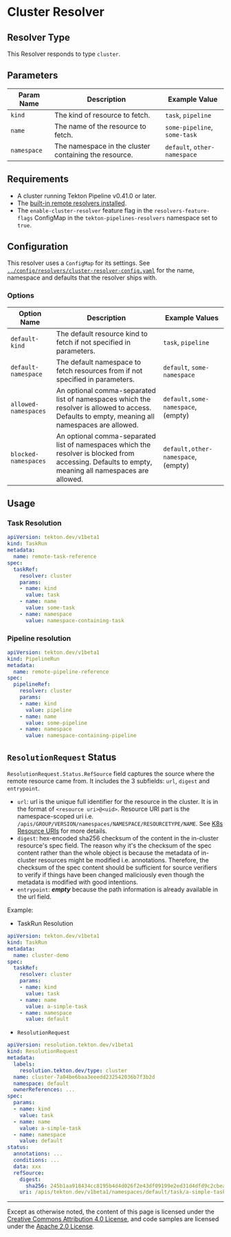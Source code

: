 <!--
---
linkTitle: "Cluster Resolver"
weight: 310
---
-->

# Cluster Resolver

## Resolver Type

This Resolver responds to type `cluster`.

## Parameters

| Param Name  | Description                                           | Example Value                |
|-------------|-------------------------------------------------------|------------------------------|
| `kind`      | The kind of resource to fetch.                        | `task`, `pipeline`           |
| `name`      | The name of the resource to fetch.                    | `some-pipeline`, `some-task` |
| `namespace` | The namespace in the cluster containing the resource. | `default`, `other-namespace` |

## Requirements

- A cluster running Tekton Pipeline v0.41.0 or later.
- The [built-in remote resolvers installed](./install.md#installing-and-configuring-remote-task-and-pipeline-resolution).
- The `enable-cluster-resolver` feature flag in the `resolvers-feature-flags` ConfigMap
  in the `tekton-pipelines-resolvers` namespace set to `true`.

## Configuration

This resolver uses a `ConfigMap` for its settings. See
[`../config/resolvers/cluster-resolver-config.yaml`](../config/resolvers/cluster-resolver-config.yaml)
for the name, namespace and defaults that the resolver ships with.

### Options

| Option Name          | Description                                                                                                                                         | Example Values                     |
|----------------------|-----------------------------------------------------------------------------------------------------------------------------------------------------|------------------------------------|
| `default-kind`       | The default resource kind to fetch if not specified in parameters.                                                                                  | `task`, `pipeline`                 |
| `default-namespace`  | The default namespace to fetch resources from if not specified in parameters.                                                                       | `default`, `some-namespace`        |
| `allowed-namespaces` | An optional comma-separated list of namespaces which the resolver is allowed to access. Defaults to empty, meaning all namespaces are allowed.      | `default,some-namespace`, (empty)  |
| `blocked-namespaces` | An optional comma-separated list of namespaces which the resolver is blocked from accessing. Defaults to empty, meaning all namespaces are allowed. | `default,other-namespace`, (empty) |       

## Usage

### Task Resolution

```yaml
apiVersion: tekton.dev/v1beta1
kind: TaskRun
metadata:
  name: remote-task-reference
spec:
  taskRef:
    resolver: cluster
    params:
    - name: kind
      value: task
    - name: name
      value: some-task
    - name: namespace
      value: namespace-containing-task
```

### Pipeline resolution

```yaml
apiVersion: tekton.dev/v1beta1
kind: PipelineRun
metadata:
  name: remote-pipeline-reference
spec:
  pipelineRef:
    resolver: cluster
    params:
    - name: kind
      value: pipeline
    - name: name
      value: some-pipeline
    - name: namespace
      value: namespace-containing-pipeline
```

## `ResolutionRequest` Status
`ResolutionRequest.Status.RefSource` field captures the source where the remote resource came from. It includes the 3 subfields: `url`, `digest` and `entrypoint`.
- `url`: url is the unique full identifier for the resource in the cluster. It is in the format of `<resource uri>@<uid>`. Resource URI part is the namespace-scoped uri i.e. `/apis/GROUP/VERSION/namespaces/NAMESPACE/RESOURCETYPE/NAME`. See [K8s Resource URIs](https://kubernetes.io/docs/reference/using-api/api-concepts/#resource-uris) for more details.
- `digest`: hex-encoded sha256 checksum of the content in the in-cluster resource's spec field. The reason why it's the checksum of the spec content rather than the whole object is because the metadata of in-cluster resources might be modified i.e. annotations. Therefore, the checksum of the spec content should be sufficient for source verifiers to verify if things have been changed maliciously even though the metadata is modified with good intentions.
- `entrypoint`: ***empty*** because the path information is already available in the url field.

Example:
- TaskRun Resolution

```yaml
apiVersion: tekton.dev/v1beta1
kind: TaskRun
metadata:
  name: cluster-demo
spec:
  taskRef:
    resolver: cluster
    params:
    - name: kind
      value: task
    - name: name
      value: a-simple-task
    - name: namespace
      value: default
```


- `ResolutionRequest`
```yaml
apiVersion: resolution.tekton.dev/v1beta1
kind: ResolutionRequest
metadata:
  labels:
    resolution.tekton.dev/type: cluster
  name: cluster-7a04be6baa3eeedd232542036b7f3b2d
  namespace: default
  ownerReferences: ...
spec:
  params:
  - name: kind
    value: task
  - name: name
    value: a-simple-task
  - name: namespace
    value: default
status:
  annotations: ...
  conditions: ...
  data: xxx
  refSource:
    digest:
      sha256: 245b1aa918434cc8195b4d4d026f2e43df09199e2ed31d4dfd9c2cbea1c7ce54
    uri: /apis/tekton.dev/v1beta1/namespaces/default/task/a-simple-task@3b82d8c4-f89e-47ea-a49d-3be0dca4c038
```
---

Except as otherwise noted, the content of this page is licensed under the
[Creative Commons Attribution 4.0 License](https://creativecommons.org/licenses/by/4.0/),
and code samples are licensed under the
[Apache 2.0 License](https://www.apache.org/licenses/LICENSE-2.0).
